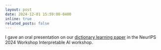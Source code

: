 ```yaml
---
layout: post
date: 2024-12-01 15:59:00-0400
inline: true
related_posts: false
---
```


I gave an oral presentation on our <a href="https://openreview.net/forum?id=jYl7kM1oK0">dictionary learning paper</a> in the NeurIPS 2024 Workshop Interpretable AI workshop.